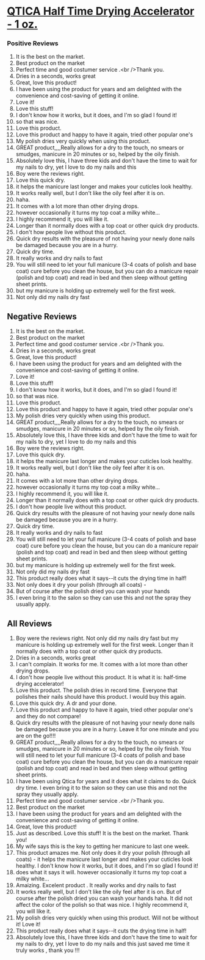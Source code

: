 # [QTICA Half Time Drying Accelerator - 1 oz.](https://products.checkmycream.com/products/QTICA-Half-Time-Drying-Accelerator-1-oz..html)

### Positive Reviews

<ol>
      <li>It is the best on the market.  </li>
      <li>Best product on the market</li>
      <li>Perfect time and good costumer service .&lt;br /&gt;Thank you.</li>
      <li>Dries in a seconds, works great</li>
      <li>Great, love this product!</li>
      <li>I have been using the product for years and am delighted with the convenience and cost-saving of getting it online.</li>
      <li>Love it!</li>
      <li>Love this stuff!  </li>
      <li>I don&#x27;t know how it works, but it does, and I&#x27;m so glad I found it!</li>
      <li>so that was nice.</li>
      <li>Love this product.  </li>
      <li>Love this product and happy to have it again, tried other popular one&#x27;s  </li>
      <li>My polish dries very quickly when using this product.</li>
      <li>GREAT product,,,,Really allows for a dry to the touch, no smears or smudges, manicure in 20 minutes or so, helped by the oily finish.  </li>
      <li>Absolutely love this, I have three kids and don&#x27;t have the time to wait for my nails to dry, yet I love to do my nails and this</li>
      <li>Boy were the reviews right.</li>
      <li>Love this quick dry.</li>
      <li>it helps the manicure last longer and makes your cuticles look healthy.  </li>
      <li>It works really well, but I don&#x27;t like the oily feel after it is on.</li>
      <li>haha.</li>
      <li>It comes with a lot more than other drying drops.</li>
      <li>however occasionally it turns my top coat a milky white...</li>
      <li>I highly recommend it, you will like it.</li>
      <li>Longer than it normally does with a top coat or other quick dry products.</li>
      <li>I don&#x27;t how people live without this product.  </li>
      <li>Quick dry results with the pleasure of not having your newly done nails be damaged because you are in a hurry.  </li>
      <li>Quick dry time.  </li>
      <li>It really works and dry nails to fast</li>
      <li>You will still need to let your full manicure (3-4 coats of polish and base coat) cure before you clean the house,  but you can do a manicure repair (polish and top coat) and read in bed and then sleep without getting sheet prints.</li>
      <li>but my manicure is holding up extremely well for the first week.</li>
      <li>Not only did my nails dry fast</li>
</ol>


<h2>Negative Reviews</h2>
<ol>
<li> It is the best on the market.  </li>
<li> Best product on the market</li>
<li> Perfect time and good costumer service .&lt;br /&gt;Thank you.</li>
<li> Dries in a seconds, works great</li>
<li> Great, love this product!</li>
<li> I have been using the product for years and am delighted with the convenience and cost-saving of getting it online.</li>
<li> Love it!</li>
<li> Love this stuff!  </li>
<li> I don&#x27;t know how it works, but it does, and I&#x27;m so glad I found it!</li>
<li> so that was nice.</li>
<li> Love this product.  </li>
<li> Love this product and happy to have it again, tried other popular one&#x27;s  </li>
<li> My polish dries very quickly when using this product.</li>
<li> GREAT product,,,,Really allows for a dry to the touch, no smears or smudges, manicure in 20 minutes or so, helped by the oily finish.  </li>
<li> Absolutely love this, I have three kids and don&#x27;t have the time to wait for my nails to dry, yet I love to do my nails and this</li>
<li> Boy were the reviews right.</li>
<li> Love this quick dry.</li>
<li> it helps the manicure last longer and makes your cuticles look healthy.  </li>
<li> It works really well, but I don&#x27;t like the oily feel after it is on.</li>
<li> haha.</li>
<li> It comes with a lot more than other drying drops.</li>
<li> however occasionally it turns my top coat a milky white...</li>
<li> I highly recommend it, you will like it.</li>
<li> Longer than it normally does with a top coat or other quick dry products.</li>
<li> I don&#x27;t how people live without this product.  </li>
<li> Quick dry results with the pleasure of not having your newly done nails be damaged because you are in a hurry.  </li>
<li> Quick dry time.  </li>
<li> It really works and dry nails to fast</li>
<li> You will still need to let your full manicure (3-4 coats of polish and base coat) cure before you clean the house,  but you can do a manicure repair (polish and top coat) and read in bed and then sleep without getting sheet prints.</li>
<li> but my manicure is holding up extremely well for the first week.</li>
<li> Not only did my nails dry fast</li>
<li> This product really does what it says--it cuts the drying time in half!</li>
<li> Not only does it dry your polish (through all coats) -</li>
<li> But of course after the polish dried you can wash your hands</li>
<li> I even bring it to the salon so they can use this and not the spray they usually  apply.</li>
</ol>

<h2>All Reviews</h2>

<ol>
    <li> Boy were the reviews right. Not only did my nails dry fast but my manicure is holding up extremely well for the first week. Longer than it normally does with a top coat or other quick dry products.</li>
    <li> Dries in a seconds, works great</li>
    <li> I can&#x27;t complain. It works for me. It comes with a lot more than other drying drops.</li>
    <li> I don&#x27;t how people live without this product.  It is what it is:  half-time drying accelerator!</li>
    <li> Love this product.  The polish dries in record time.  Everyone that polishes their nails should have this product. I would buy this again.</li>
    <li> Love this quick dry. A dr and your done.</li>
    <li> Love this product and happy to have it again, tried other popular one&#x27;s  and they do not compare!</li>
    <li> Quick dry results with the pleasure of not having your newly done nails be damaged because you are in a hurry.  Leave it for one minute and you are on the go!!!!</li>
    <li> GREAT product,,,,Really allows for a dry to the touch, no smears or smudges, manicure in 20 minutes or so, helped by the oily finish.  You will still need to let your full manicure (3-4 coats of polish and base coat) cure before you clean the house,  but you can do a manicure repair (polish and top coat) and read in bed and then sleep without getting sheet prints.</li>
    <li> I have been using Qtica for years and it does what it claims to do. Quick dry time.  I even bring it to the salon so they can use this and not the spray they usually  apply.</li>
    <li> Perfect time and good costumer service .&lt;br /&gt;Thank you.</li>
    <li> Best product on the market</li>
    <li> I have been using the product for years and am delighted with the convenience and cost-saving of getting it online.</li>
    <li> Great, love this product!</li>
    <li> Just as described.  Love this stuff!  It is the best on the market.  Thank you!</li>
    <li> My wife says this is the key to getting her manicure to last one week.</li>
    <li> This product amazes me.  Not only does it dry your polish (through all coats) - it helps the manicure last longer and makes your cuticles look healthy.  I don&#x27;t know how it works, but it does, and I&#x27;m so glad I found it!</li>
    <li> does what it says it will. however occasionally it turns my top coat a milky white...</li>
    <li> Amaizing.  Excelent product . It really works and dry nails to fast</li>
    <li> It works really well, but I don&#x27;t like the oily feel after it is on. But of course after the polish dried you can wash your hands haha. It did not affect the color of the polish so that was nice. I highly recommend it, you will like it.</li>
    <li> My polish dries very quickly when using this product. Will not be without it! Love it!</li>
    <li> This product really does what it says--it cuts the drying time in half!</li>
    <li> Absolutely love this, I have three kids and don&#x27;t have the time to wait for my nails to dry, yet I love to do my nails and this just saved me time it truly works , thank you !!!</li>
</ol>




